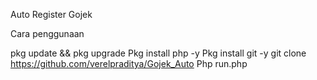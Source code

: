 Auto Register Gojek

Cara penggunaan

pkg update && pkg upgrade
Pkg install php -y
Pkg install git -y
git clone https://github.com/verelpraditya/Gojek_Auto
Php run.php
